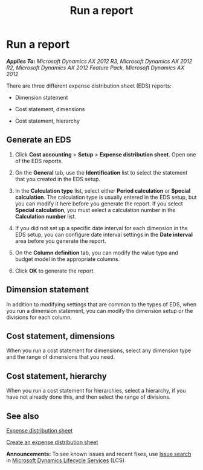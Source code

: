 ﻿---
title: Run a report
TOCTitle: Run a report
ms:assetid: 71b1bc63-c175-4ca8-babe-75a318d0280b
ms:mtpsurl: https://technet.microsoft.com/en-us/library/Aa549967(v=AX.60)
ms:contentKeyID: 36058069
ms.date: 04/18/2014
mtps_version: v=AX.60
---

# Run a report 


_**Applies To:** Microsoft Dynamics AX 2012 R3, Microsoft Dynamics AX 2012 R2, Microsoft Dynamics AX 2012 Feature Pack, Microsoft Dynamics AX 2012_

There are three different expense distribution sheet (EDS) reports:

  - Dimension statement

  - Cost statement, dimensions

  - Cost statement, hierarchy

## Generate an EDS

1.  Click **Cost accounting** \> **Setup** \> **Expense distribution sheet**. Open one of the EDS reports.

2.  On the **General** tab, use the **Identification** list to select the statement that you created in the EDS setup.

3.  In the **Calculation type** list, select either **Period calculation** or **Special calculation**. The calculation type is usually entered in the EDS setup, but you can modify it here before you generate the report. If you select **Special calculation**, you must select a calculation number in the **Calculation number** list.

4.  If you did not set up a specific date interval for each dimension in the EDS setup, you can configure date interval settings in the **Date interval** area before you generate the report.

5.  On the **Column definition** tab, you can modify the value type and budget model in the appropriate columns.

6.  Click **OK** to generate the report.

## Dimension statement

In addition to modifying settings that are common to the types of EDS, when you run a dimension statement, you can modify the dimension setup or the divisions for each column.

## Cost statement, dimensions

When you run a cost statement for dimensions, select any dimension type and the range of dimensions that you need.

## Cost statement, hierarchy

When you run a cost statement for hierarchies, select a hierarchy, if you have not already done this, and then select the range of divisions.

## See also

[Expense distribution sheet](expense-distribution-sheet.md)

[Create an expense distribution sheet](create-an-expense-distribution-sheet.md)

  
**Announcements:** To see known issues and recent fixes, use [Issue search](http://go.microsoft.com/fwlink/?linkid=389258) in [Microsoft Dynamics Lifecycle Services](http://go.microsoft.com/fwlink/?linkid=306505) (LCS).

